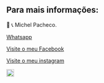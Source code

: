 
## Para mais informações: 




📲 📞 Michel Pacheco.

<a href="https://wa.me/message/L2W26WS2QTOHB1">Whatsapp</a>

<a href="https://www.facebook.com/Michelimovel"> Visite o meu Facebook</a> 

<a href="https://www.instagram.com/michel_imoveis/">Visite o meu instagram</a>

<p>
<img src="/![1617310146460](https://user-images.githubusercontent.com/67074775/117049934-2b60fa80-aceb-11eb-9d7d-dd8b2c74f3cf.jpg)
"width="20" height="20">

